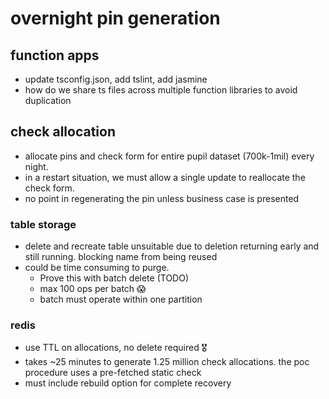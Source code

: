 # overnight pin generation

## function apps
- update tsconfig.json, add tslint, add jasmine
- how do we share ts files across multiple function libraries to avoid duplication

## check allocation
- allocate pins and check form for entire pupil dataset (700k-1mil) every night.
- in a restart situation, we must allow a single update to reallocate the check form.
- no point in regenerating the pin unless business case is presented

### table storage
- delete and recreate table unsuitable due to deletion returning early and still running.  blocking name from being reused
- could be time consuming to purge.
  - Prove this with batch delete (TODO)
  - max 100 ops per batch 😱
  - batch must operate within one partition

### redis
- use TTL on allocations, no delete required 🎖
- takes ~25 minutes to generate 1.25 million check allocations.  the poc procedure uses a pre-fetched static check
- must include rebuild option for complete recovery

